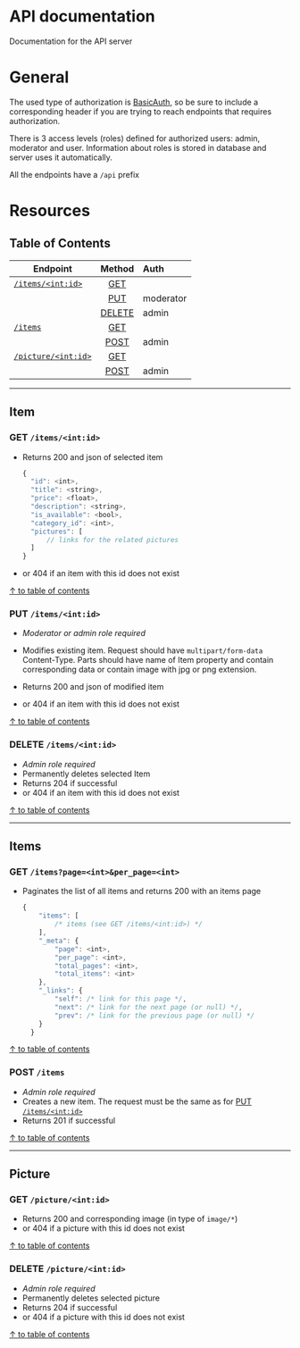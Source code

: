 # API documentation
Documentation for the API server

# General
The used type of authorization is 
[BasicAuth](https://en.wikipedia.org/wiki/Basic_access_authentication),
so be sure to include a corresponding header if you are trying to reach endpoints that requires authorization.

There is 3 access levels (roles) defined for authorized users: admin, moderator and user.
Information about roles is stored in database and server uses it automatically.

All the endpoints have a `/api` prefix 

# Resources

## Table of Contents <a name="contents"></a>
| Endpoint         | Method   | Auth
| ---              | :------: | :--- |
|[`/items/<int:id>`](item) | [GET](item-get) |
|                          | [PUT](item-put) | moderator
|                          | [DELETE](item-delete) | admin
|[`/items`](items) | [GET](items-get) | 
|                  |[POST](items-post)| admin
|[`/picture/<int:id>`](picture)| [GET](picture-get) | 
|                              |[POST](picture-post)| admin


---
## Item <a name="item"></a>

### GET `/items/<int:id>` <a name="item-get"></a>
* Returns 200 and json of selected item
  ```javascript
  {
    "id": <int>,
    "title": <string>,
    "price": <float>,
    "description": <string>,
    "is_available": <bool>,
    "category_id": <int>,
    "pictures": [
        // links for the related pictures
    ]
  }
  ```
* or 404 if an item with this id does not exist

[↑ to table of contents](contents)

### PUT `/items/<int:id>` <a name="item-put"></a>
* _Moderator or admin role required_ 

* Modifies existing item. Request should have `multipart/form-data` Content-Type. Parts should have name of Item property and contain corresponding data or contain image with jpg or png extension.

* Returns 200 and json of modified item
* or 404 if an item with this id does not exist

[↑ to table of contents](contents)

### DELETE `/items/<int:id>` <a name="item-delete"></a>
* _Admin role required_
* Permanently deletes selected Item
* Returns 204 if successful
* or 404 if an item with this id does not exist

[↑ to table of contents](contents)


---
## Items <a name="items"></a>

### GET `/items?page=<int>&per_page=<int>` <a name="items-get"></a>

* Paginates the list of all items and returns 200 with an items page
  ```javascript
  {
      "items": [
          /* items (see GET /items/<int:id>) */
      ],
      "_meta": {
          "page": <int>,
          "per_page": <int>,
          "total_pages": <int>,
          "total_items": <int>
      },
      "_links": {
          "self": /* link for this page */,
          "next": /* link for the next page (or null) */,
          "prev": /* link for the previous page (or null) */
      }
    }
  ```
[↑ to table of contents](contents)

### POST `/items` <a name="items-post"></a>
* _Admin role required_ 
* Creates a new item. The request must be the same as for [PUT `/items/<int:id>`](item-put)
* Returns 201 if successful

[↑ to table of contents](contents)


---
## Picture <a name="picture"></a>

### GET `/picture/<int:id>` <a name="picture-get"></a>
* Returns 200 and corresponding image (in type of `image/*`)
* or 404 if a picture with this id does not exist

[↑ to table of contents](contents)

### DELETE `/picture/<int:id>` <a name="picture-delete"></a>
* _Admin role required_
* Permanently deletes selected picture
* Returns 204 if successful
* or 404 if a picture with this id does not exist

[↑ to table of contents](contents)
